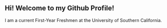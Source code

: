 ## Hi! Welcome to my Github Profile!

I am a current First-Year Freshmen at the University of Southern California.
